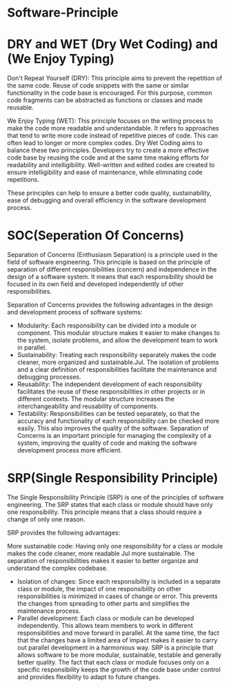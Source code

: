 # Software-Principle

# DRY and WET (Dry Wet Coding) and (We Enjoy Typing)

Don't Repeat Yourself (DRY): This principle aims to prevent the repetition of the same code. Reuse of code snippets with the same or similar functionality in the code base is encouraged. For this purpose, common code fragments can be abstracted as functions or classes and made reusable.

We Enjoy Typing (WET): This principle focuses on the writing process to make the code more readable and understandable. It refers to approaches that tend to write more code instead of repetitive pieces of code. This can often lead to longer or more complex codes. Dry Wet Coding aims to balance these two principles. Developers try to create a more effective code base by reusing the code and at the same time making efforts for readability and intelligibility. Well-written and edited codes are created to ensure intelligibility and ease of maintenance, while eliminating code repetitions.

These principles can help to ensure a better code quality, sustainability, ease of debugging and overall efficiency in the software development process.

# SOC(Seperation Of Concerns)

Separation of Concerns (Enthusiasm Separation) is a principle used in the field of software engineering. This principle is based on the principle of separation of different responsibilities (concern) and independence in the design of a software system. It means that each responsibility should be focused in its own field and developed independently of other responsibilities.

Separation of Concerns provides the following advantages in the design and development process of software systems:

- Modularity: Each responsibility can be divided into a module or component. This modular structure makes it easier to make changes to the system, isolate problems, and allow the development team to work in parallel.
- Sustainability: Treating each responsibility separately makes the code cleaner, more organized and sustainable.Jul. The isolation of problems and a clear definition of responsibilities facilitate the maintenance and debugging processes.
- Reusability: The independent development of each responsibility facilitates the reuse of these responsibilities in other projects or in different contexts. The modular structure increases the interchangeability and reusability of components.
- Testability: Responsibilities can be tested separately, so that the accuracy and functionality of each responsibility can be checked more easily. This also improves the quality of the software. Separation of Concerns is an important principle for managing the complexity of a system, improving the quality of code and making the software development process more efficient.

# SRP(Single Responsibility Principle)

The Single Responsibility Principle (SRP) is one of the principles of software engineering. The SRP states that each class or module should have only one responsibility. This principle means that a class should require a change of only one reason.

SRP provides the following advantages:

More sustainable code: Having only one responsibility for a class or module makes the code cleaner, more readable Jul more sustainable. The separation of responsibilities makes it easier to better organize and understand the complex codebase.
- Isolation of changes: Since each responsibility is included in a separate class or module, the impact of one responsibility on other responsibilities is minimized in cases of change or error. This prevents the changes from spreading to other parts and simplifies the maintenance process.
- Parallel development: Each class or module can be developed independently. This allows team members to work in different responsibilities and move forward in parallel. At the same time, the fact that the changes have a limited area of impact makes it easier to carry out parallel development in a harmonious way. SRP is a principle that allows software to be more modular, sustainable, testable and generally better quality. The fact that each class or module focuses only on a specific responsibility keeps the growth of the code base under control and provides flexibility to adapt to future changes.
